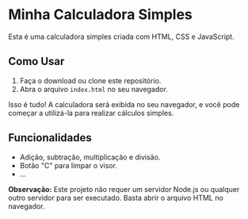 # Minha Calculadora Simples

Esta é uma calculadora simples criada com HTML, CSS e JavaScript.

## Como Usar

1. Faça o download ou clone este repositório.
2. Abra o arquivo `index.html` no seu navegador.

Isso é tudo! A calculadora será exibida no seu navegador, e você pode começar a utilizá-la para realizar cálculos simples.

## Funcionalidades

- Adição, subtração, multiplicação e divisão.
- Botão "C" para limpar o visor.
- ...

**Observação:** Este projeto não requer um servidor Node.js ou qualquer outro servidor para ser executado. Basta abrir o arquivo HTML no navegador.

